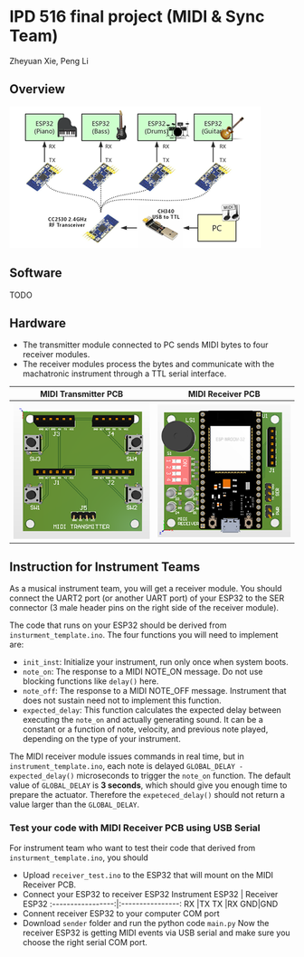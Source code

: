 # IPD 516 final project (MIDI & Sync Team)
Zheyuan Xie, Peng Li

## Overview
![system](system_diagram.png)

## Software
TODO

## Hardware
 - The transmitter module connected to PC sends MIDI bytes to four receiver modules.
 - The receiver modules process the bytes and communicate with the machatronic instrument through a TTL serial interface.

MIDI Transmitter PCB          |  MIDI Receiver PCB
:-------------------------:|:-------------------------:
![pcb_rx](pcb/tx.png)      |  ![pcb_tx](pcb/rx.png)

## Instruction for Instrument Teams
As a musical instrument team, you will get a receiver module. You should connect the UART2 port (or another UART port) of your ESP32 to the SER connector (3 male header pins on the right side of the receiver module).

The code that runs on your ESP32 should be derived from `insturment_template.ino`. The four functions you will need to implement are:
 - `init_inst`: Initialize your instrument, run only once when system boots.
 - `note_on`: The response to a MIDI NOTE_ON message. Do not use blocking functions like `delay()` here.
 - `note_off`: The response to a MIDI NOTE_OFF message. Instrument that does not sustain need not to implement this function.
 - `expected_delay`: This function calculates the expected delay between executing the `note_on` and actually generating sound. It can be a constant or a function of note, velocity, and previous note played, depending on the type of your instrument.

The MIDI receiver module issues commands in real time, but in `instrument_template.ino`, each note is delayed `GLOBAL_DELAY - expected_delay()` microseconds to trigger the `note_on` function. The default value of `GLOBAL_DELAY` is **3 seconds**, which should give you enough time to prepare the actuator. Therefore the `expeteced_delay()` should not return a value larger than the `GLOBAL_DELAY`.

### Test your code with MIDI Receiver PCB using USB Serial
For instrument team who want to test their code that derived from `insturment_template.ino`, you should
- Upload `receiver_test.ino` to the ESP32 that will mount on the MIDI Receiver PCB.
- Connect your ESP32 to receiver ESP32 
Instrument ESP32 | Receiver ESP32
:-----------------:|:----------------:
RX   |TX
TX   |RX
GND|GND
- Connent receiver ESP32 to your computer COM port
- Download `sender` folder and run the python code `main.py` 
Now the receiver ESP32 is getting MIDI events via USB serial and make sure you choose the right serial COM port.
